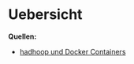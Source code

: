 # Uebersicht

**Quellen:**
* [hadhoop und Docker Containers](https://hadoop.apache.org/docs/r3.0.1/hadoop-yarn/hadoop-yarn-site/DockerContainers.html)